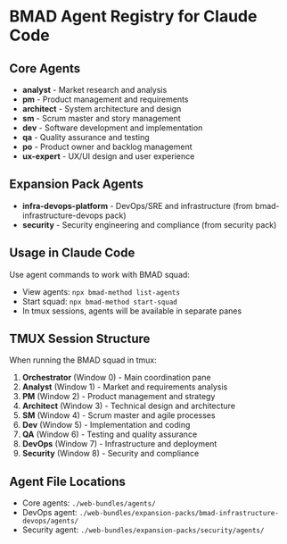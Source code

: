# BMAD Agent Registry for Claude Code

## Core Agents
- **analyst** - Market research and analysis
- **pm** - Product management and requirements  
- **architect** - System architecture and design
- **sm** - Scrum master and story management
- **dev** - Software development and implementation
- **qa** - Quality assurance and testing
- **po** - Product owner and backlog management
- **ux-expert** - UX/UI design and user experience

## Expansion Pack Agents  
- **infra-devops-platform** - DevOps/SRE and infrastructure (from bmad-infrastructure-devops pack)
- **security** - Security engineering and compliance (from security pack)

## Usage in Claude Code
Use agent commands to work with BMAD squad:
- View agents: `npx bmad-method list-agents`
- Start squad: `npx bmad-method start-squad`
- In tmux sessions, agents will be available in separate panes

## TMUX Session Structure
When running the BMAD squad in tmux:
1. **Orchestrator** (Window 0) - Main coordination pane
2. **Analyst** (Window 1) - Market and requirements analysis
3. **PM** (Window 2) - Product management and strategy
4. **Architect** (Window 3) - Technical design and architecture
5. **SM** (Window 4) - Scrum master and agile processes
6. **Dev** (Window 5) - Implementation and coding
7. **QA** (Window 6) - Testing and quality assurance
8. **DevOps** (Window 7) - Infrastructure and deployment
9. **Security** (Window 8) - Security and compliance

## Agent File Locations
- Core agents: `./web-bundles/agents/`
- DevOps agent: `./web-bundles/expansion-packs/bmad-infrastructure-devops/agents/`
- Security agent: `./web-bundles/expansion-packs/security/agents/`
